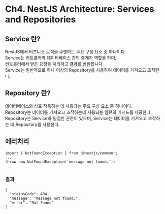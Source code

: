 # Ch4. NestJS Architecture: Services and Repositories
## Service 란?
NestJS에서 비즈니스 로직을 수행하는 주요 구성 요소 중 하나이다. <br/> 
Service는 컨트롤러와 데이터베이스 간의 중개자 역할을 하며, <br/> 
컨트롤러에서 받은 요청을 처리하고 결과를 반환합니다. <br/> 
Service는 일반적으로 하나 이상의 Repository를 사용하여 데이터를 가져오고 조작한다.

## Repository 란? 
데이터베이스와 상호 작용하는 데 사용되는 주요 구성 요소 중 하나이다. <br/> 
Repository는 데이터를 가져오고 조작하는데 사용되는 일련의 메서드를 제공한다. <br/>
Repository는 Service와 밀접한 관련이 있으며, Service는 데이터를 가져오고 조작하는 데 Repository를 사용한다.

## 에러처리
```
import { NotFoundException } from '@nestjs/common';
...
throw new NotFoundException('message not found.');
...
```
### 결과
```
{
  "statusCode": 404,
  "message": "message not found.",
  "error": "Not Found"
}
```
